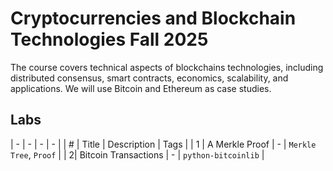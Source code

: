 # Cryptocurrencies and Blockchain Technologies Fall 2025

The course covers technical aspects of blockchains technologies, including distributed consensus, smart contracts, economics, scalability, and applications. We will use Bitcoin and Ethereum as case studies.

## Labs

| - | - | - | - |
| # | Title | Description | Tags |
| 1 | A Merkle Proof | - | `Merkle Tree`, `Proof` |
| 2| Bitcoin Transactions | - | `python-bitcoinlib` |

